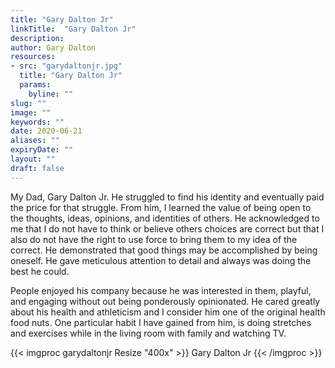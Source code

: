 ```yaml
---
title: "Gary Dalton Jr"
linkTitle:  "Gary Dalton Jr"
description: 
author: Gary Dalton
resources:
- src: "garydaltonjr.jpg"
  title: "Gary Dalton Jr"
  params:
    byline: ""
slug: ""
image: ""
keywords: ""
date: 2020-06-21
aliases: ""
expiryDate: ""
layout: ""
draft: false
---
```


My Dad, Gary Dalton Jr. He struggled to find his identity and eventually paid the price for that struggle. From him, I learned the value of being open to the thoughts, ideas, opinions, and identities of others. He acknowledged to me that I do not have to think or believe others choices are correct but that I also do not have the right to use force to bring them to my idea of the correct. He demonstrated that good things may be accomplished by being oneself. He gave meticulous attention to detail and always was doing the best he could.

People enjoyed his company because he was interested in them, playful, and engaging without out being ponderously opinionated. He cared greatly about his health and athleticism and I consider him one of the original health food nuts. One particular habit I have gained from him, is doing stretches and exercises while in the living room with family and watching TV.

{{< imgproc garydaltonjr Resize "400x" >}}
Gary Dalton Jr
{{< /imgproc >}}


